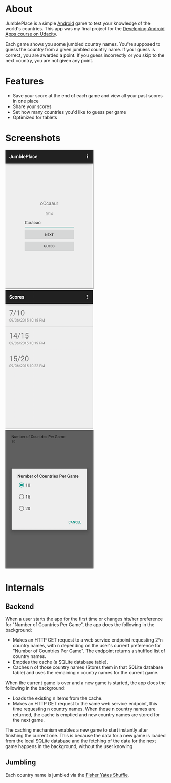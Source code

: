 About
=======

JumblePlace is a simple [Android](https://www.android.com/) game to test your knowledge of the world's countries. This app was my final project for the [Developing Android Apps course on Udacity](https://www.udacity.com/course/developing-android-apps--ud853).

Each game shows you some jumbled country names. You're supposed to guess the country from a given jumbled country name. If your guess is correct, you are awarded a point. If you guess incorrectly or you skip to the next country, you are not given any point. 

Features
===========
* Save your score at the end of each game and view all your past scores in one place
* Share your scores
* Set how many countries you'd like to guess per game
* Optimized for tablets

Screenshots
============
![](https://github.com/niravb1992/jumbleplace/blob/master/screenshots/game.png)
![](https://github.com/niravb1992/jumbleplace/blob/master/screenshots/view_scores.png)
![](https://github.com/niravb1992/jumbleplace/blob/master/screenshots/num_countries_per_game_setting.png)

# Internals

## Backend
When a user starts the app for the first time or changes his/her preference for "Number of Countries Per Game", the app does the following in the background:
* Makes an HTTP GET request to a web service endpoint requesting 2*n country names, with n depending on the user's current preference for "Number of Countries Per Game". The endpoint returns a shuffled list of country names.
* Empties the cache (a SQLite database table).
* Caches n of those country names (Stores them in that SQLite database table) and uses the remaining n country names for the current game. 

When the current game is over and a new game is started, the app does the following in the background:
* Loads the existing n items from the cache.
* Makes an HTTP GET request to the same web service endpoint, this time requesting n country names. When those n country names are returned, the cache is emptied and new country names are stored for the next game. 

The caching mechanism enables a new game to start instantly after finishing the current one. This is because the data for a new game is loaded from the local SQLite database and the fetching of the data for the next game happens in the background, without the user knowing. 

## Jumbling

Each country name is jumbled via the [Fisher Yates Shuffle](https://en.wikipedia.org/wiki/Fisher%E2%80%93Yates_shuffle).

